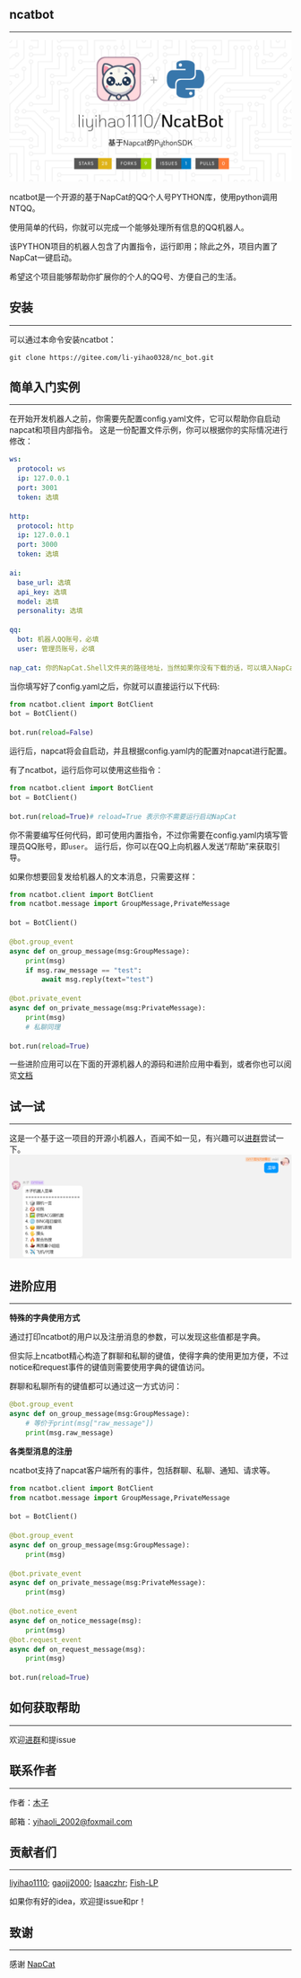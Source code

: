 ## ncatbot

---
![img.png](img.png)

ncatbot是一个开源的基于NapCat的QQ个人号PYTHON库，使用python调用NTQQ。

使用简单的代码，你就可以完成一个能够处理所有信息的QQ机器人。

该PYTHON项目的机器人包含了内置指令，运行即用；除此之外，项目内置了NapCat一键启动。

希望这个项目能够帮助你扩展你的个人的QQ号、方便自己的生活。

## 安装

---
可以通过本命令安装ncatbot：
```commandline
git clone https://gitee.com/li-yihao0328/nc_bot.git
```
## 简单入门实例

---
在开始开发机器人之前，你需要先配置config.yaml文件，它可以帮助你自启动napcat和项目内部指令。
这是一份配置文件示例，你可以根据你的实际情况进行修改：
```yaml
ws:
  protocol: ws
  ip: 127.0.0.1
  port: 3001
  token: 选填

http:
  protocol: http
  ip: 127.0.0.1
  port: 3000
  token: 选填

ai:
  base_url: 选填
  api_key: 选填
  model: 选填
  personality: 选填

qq:
  bot: 机器人QQ账号，必填
  user: 管理员账号，必填

nap_cat: 你的NapCat.Shell文件夹的路径地址，当然如果你没有下载的话，可以填入NapCat.Shell文件的下载地址，他将会自行下载，不过github需要国外网络环境，所以填入网址运行，请提前准备网络环境，否则会下载安装失败。
```
当你填写好了config.yaml之后，你就可以直接运行以下代码:
```python
from ncatbot.client import BotClient
bot = BotClient()

bot.run(reload=False)
```
运行后，napcat将会自启动，并且根据config.yaml内的配置对napcat进行配置。

有了ncatbot，运行后你可以使用这些指令：
```python
from ncatbot.client import BotClient
bot = BotClient()

bot.run(reload=True)# reload=True 表示你不需要运行启动NapCat
```
你不需要编写任何代码，即可使用内置指令，不过你需要在config.yaml内填写管理员QQ账号，即`user`。
运行后，你可以在QQ上向机器人发送“/帮助”来获取引导。

如果你想要回复发给机器人的文本消息，只需要这样：
```python
from ncatbot.client import BotClient
from ncatbot.message import GroupMessage,PrivateMessage

bot = BotClient()

@bot.group_event
async def on_group_message(msg:GroupMessage):
    print(msg)
    if msg.raw_message == "test":
        await msg.reply(text="test")

@bot.private_event
async def on_private_message(msg:PrivateMessage):
    print(msg)
    # 私聊同理

bot.run(reload=True)
```
一些进阶应用可以在下面的开源机器人的源码和进阶应用中看到，或者你也可以阅览[文档](https://docs.ncatbot.xyz/)
## 试一试

---
这是一个基于这一项目的开源小机器人，百闻不如一见，有兴趣可以[进群](https://qm.qq.com/q/L6XGXYqL86)尝试一下。
![img_1.png](example.png)
## 进阶应用

---
**特殊的字典使用方式**

通过打印ncatbot的用户以及注册消息的参数，可以发现这些值都是字典。

但实际上ncatbot精心构造了群聊和私聊的键值，使得字典的使用更加方便，不过notice和request事件的键值则需要使用字典的键值访问。

群聊和私聊所有的键值都可以通过这一方式访问：
```python
@bot.group_event
async def on_group_message(msg:GroupMessage):
    # 等价于print(msg["raw_message"])
    print(msg.raw_message)
```
**各类型消息的注册**

ncatbot支持了napcat客户端所有的事件，包括群聊、私聊、通知、请求等。
```python
from ncatbot.client import BotClient
from ncatbot.message import GroupMessage,PrivateMessage

bot = BotClient()

@bot.group_event
async def on_group_message(msg:GroupMessage):
    print(msg)

@bot.private_event
async def on_private_message(msg:PrivateMessage):
    print(msg)

@bot.notice_event
async def on_notice_message(msg):
    print(msg)
@bot.request_event
async def on_request_message(msg):
    print(msg)
    
bot.run(reload=True)
```
## 如何获取帮助

---
欢迎[进群](https://qm.qq.com/q/L6XGXYqL86)和提issue
## 联系作者

---
作者：[木子](https://gitee.com/li-yihao0328)

邮箱：yihaoli_2002@foxmail.com
## 贡献者们

---
[liyihao1110](https://github.com/liyihao1110);
[gaojj2000](https://github.com/gaojj2000);
[Isaaczhr](https://github.com/Isaaczhr);
[Fish-LP](https://github.com/Fish-LP)

如果你有好的idea，欢迎提issue和pr！

## 致谢

---
感谢 [NapCat](https://github.com/NapNeko/NapCatQQ)


